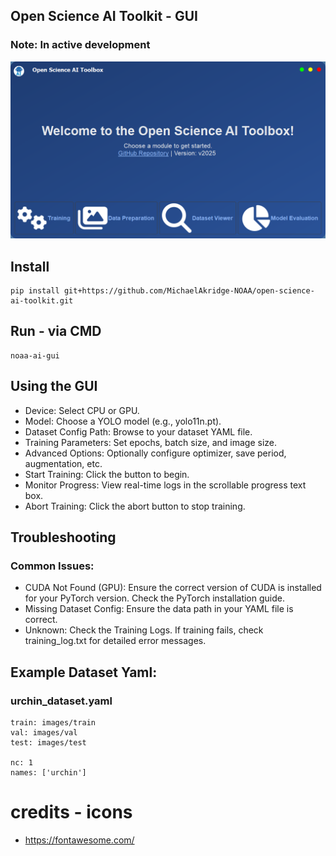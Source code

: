 ## Open Science AI Toolkit - GUI
### Note: In active development
![app](../docs/screenshot03.png)
## Install
```
pip install git+https://github.com/MichaelAkridge-NOAA/open-science-ai-toolkit.git
```
## Run - via CMD
```
noaa-ai-gui
```
## Using the GUI
- Device: Select CPU or GPU.
- Model: Choose a YOLO model (e.g., yolo11n.pt).
- Dataset Config Path: Browse to your dataset YAML file.
- Training Parameters: Set epochs, batch size, and image size.
- Advanced Options: Optionally configure optimizer, save period, augmentation, etc.
- Start Training: Click the button to begin.
- Monitor Progress: View real-time logs in the scrollable progress text box.
- Abort Training: Click the abort button to stop training.

## Troubleshooting
### Common Issues:
- CUDA Not Found (GPU): Ensure the correct version of CUDA is installed for your PyTorch version. Check the PyTorch installation guide.
- Missing Dataset Config: Ensure the data path in your YAML file is correct.
- Unknown: Check the Training Logs. If training fails, check training_log.txt for detailed error messages.

## Example Dataset Yaml: 
### urchin_dataset.yaml
```
train: images/train
val: images/val
test: images/test

nc: 1
names: ['urchin']
```

# credits - icons
- https://fontawesome.com/
